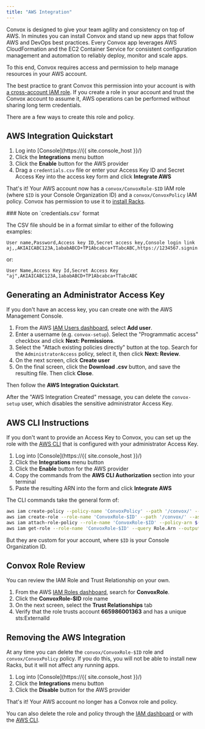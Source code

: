 ```yaml
---
title: "AWS Integration"
---
```


Convox is designed to give your team agility and consistency on top of AWS. In minutes you can install Convox and stand up new apps that follow AWS and DevOps best practices. Every Convox app leverages AWS CloudFormation and the EC2 Container Service for consistent configuration management and automation to reliably deploy, monitor and scale apps.

To this end, Convox requires access and permission to help manage resources in your AWS account.

The best practice to grant Convox this permission into your account is with <a href="http://docs.aws.amazon.com/IAM/latest/UserGuide/id_roles_create_for-user_externalid.html">a cross-account IAM role</a>. If you create a role in your account and trust the Convox account to assume it, AWS operations can be performed without sharing long term credentials.

There are a few ways to create this role and policy.

## AWS Integration Quickstart

1. Log into [Console](https://{{ site.console_host }}/)
2. Click the **Integrations** menu button
3. Click the **Enable** button for the AWS provider
4. Drag a `credentials.csv` file or enter your Access Key ID and Secret Access Key into the access key form and click **Integrate AWS**

That's it! Your AWS account now has a `convox/ConvoxRole-$ID` IAM role (where `$ID` is your Console Organization ID) and a `convox/ConvoxPolicy` IAM policy. Convox has permission to use it to [install Racks](/docs/installing-a-rack/).

<div class="block-callout block-show-callout type-info" markdown="1">
### Note on `credentials.csv` format

The CSV file should be in a format similar to either of the following examples:

```
User name,Password,Access key ID,Secret access key,Console login link
aj,,AKIAICABC123A,1ababABCD+TP1Abcabca+TTabcABC,https://1234567.signin.aws.amazon.com/console
```

or:

```
User Name,Access Key Id,Secret Access Key
"aj",AKIAICABC123A,1ababABCD+TP1Abcabca+TTabcABC

```

</div>

## Generating an Administrator Access Key

If you don't have an access key, you can create one with the AWS Management Console.

1. From the AWS [IAM Users dashboard](https://console.aws.amazon.com/iam/home?#/users), select **Add user**.
2. Enter a username (e.g. `convox-setup`). Select the "Programmatic access" checkbox and click **Next: Permissions**.
3. Select the "Attach existing policies directly" button at the top. Search for the `AdministratorAccess` policy, select it, then click **Next: Review**.
4. On the next screen, click **Create user**
5. On the final screen, click the **Download .csv** button, and save the resulting file. Then click **Close**.

Then follow the **AWS Integration Quickstart**.

After the "AWS Integration Created" message, you can delete the `convox-setup` user, which disables the sensitive administrator Access Key.

## AWS CLI Instructions

If you don't want to provide an Access Key to Convox, you can set up the role with the [AWS CLI](https://aws.amazon.com/cli/) that is configured with your administrator Access Key.

1. Log into [Console](https://{{ site.console_host }}/)
2. Click the **Integrations** menu button
3. Click the **Enable** button for the AWS provider
4. Copy the commands from the **AWS CLI Authorization** section into your terminal
5. Paste the resulting ARN into the form and click **Integrate AWS**

The CLI commands take the general form of:

```bash
aws iam create-policy --policy-name 'ConvoxPolicy' --path '/convox/' --description 'Policy that Convox can assume' --policy-document '...'
aws iam create-role --role-name 'ConvoxRole-$ID' --path '/convox/' --assume-role-policy-document '{"Version": "2012-10-17","Statement": [{"Effect": "Allow","Principal": {"AWS": "665986001363"},"Condition": {"StringEquals": {"sts:ExternalId": "$ID"}},"Action": ["sts:AssumeRole"]}]}'
aws iam attach-role-policy --role-name 'ConvoxRole-$ID' --policy-arn $(aws iam list-policies --path-prefix '/convox/' --query 'Policies[?PolicyName==`ConvoxPolicy`].Arn' --output text)
aws iam get-role --role-name 'ConvoxRole-$ID' --query Role.Arn --output text
```

But they are custom for your account, where `$ID` is your Console Organization ID.

## Convox Role Review

You can review the IAM Role and Trust Relationship on your own.

1. From the AWS [IAM Roles dashboard](https://console.aws.amazon.com/iam/home?#/roles), search for **ConvoxRole**.
2. Click the **ConvoxRole-$ID** role name
3. On the next screen, select the **Trust Relationships** tab
4. Verify that the role trusts account **665986001363** and has a unique sts:ExternalId

## Removing the AWS Integration

At any time you can delete the `convox/ConvoxRole-$ID` role and `convox/ConvoxPolicy` policy. If you do this, you will not be able to install new Racks, but it will not affect any running apps.

1. Log into [Console](https://{{ site.console_host }}/)
2. Click the **Integrations** menu button
3. Click the **Disable** button for the AWS provider

That's it! Your AWS account no longer has a Convox role and policy.

You can also delete the role and policy through the [IAM dashboard](https://console.aws.amazon.com/iam/home) or with the [AWS CLI](https://aws.amazon.com/cli/).

